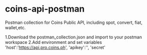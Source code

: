 # coins-api-postman
Postman collection for Coins Public API, including spot, convert, fiat, wallet,etc.

1.Download the postman_collection.json and import to your postman workspace
2.Add environment and set variables 'host':'https://api.pro.coins.ph', 'apikey':'', 'secret'

